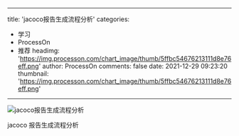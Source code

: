 
---
title: 'jacoco报告生成流程分析'
categories: 
 - 学习
 - ProcessOn
 - 推荐
headimg: 'https://img.processon.com/chart_image/thumb/5ffbc54676213111d8e76eff.png'
author: ProcessOn
comments: false
date: 2021-12-29 09:23:20
thumbnail: 'https://img.processon.com/chart_image/thumb/5ffbc54676213111d8e76eff.png'
---

<div>   
<img class="thumb" alt="jacoco报告生成流程分析" src="https://img.processon.com/chart_image/thumb/5ffbc54676213111d8e76eff.png" referrerpolicy="no-referrer">
<p>jacoco 报告生成流程分析</p>  
</div>
            